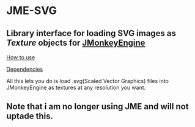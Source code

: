 # JME-SVG
## Library interface for loading SVG images as _Texture_ objects for **[JMonkeyEngine](https://www.jmonkeyengine.org)**
[How to use](https://github.com/TooMuchJava/JME-SVG/wiki/How-to-use-JME-SVG)

[Dependencies](https://github.com/TooMuchJava/JME-SVG/wiki/dependencies)

All this lets you do is load .svg(Scaled Vector Graphics) files into JMonkeyEngine as textures at any resolution you want.

## Note that i am no longer using JME and will not uptade this.
